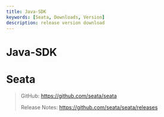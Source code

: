 ```yaml
---
title: Java-SDK
keywords: [Seata, Downloads, Version]
description: release version download
---
```



# Java-SDK

# Seata

> GitHub: <https://github.com/seata/seata>
>
> Release Notes: <https://github.com/seata/seata/releases>
